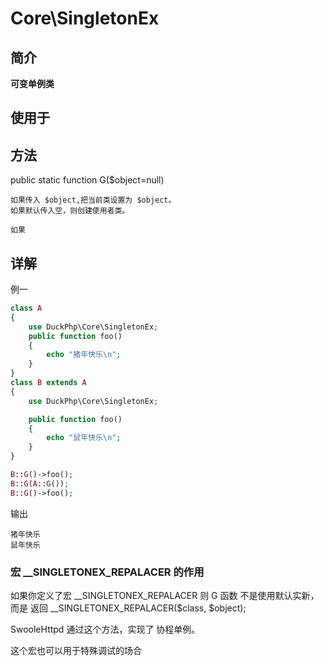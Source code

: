 # Core\SingletonEx
## 简介

**可变单例类**

## 使用于

## 方法

public static function G($object=null)

    如果传入 $object,把当前类设置为 $object。
    如果默认传入空，则创建使用者类。
    
    如果
## 详解

例一
```php
class A
{
    use DuckPhp\Core\SingletonEx;
    public function foo()
    {
        echo "猪年快乐\n";
    }
}
class B extends A
{
    use DuckPhp\Core\SingletonEx;

    public function foo()
    {
        echo "鼠年快乐\n";
    }
}

B::G()->foo();
B::G(A::G());
B::G()->foo();
```
输出
```
猪年快乐
鼠年快乐
```
### 宏 __SINGLETONEX_REPALACER 的作用

如果你定义了宏 __SINGLETONEX_REPALACER 则 G 函数 不是使用默认实新，而是 返回 __SINGLETONEX_REPALACER($class, $object);

SwooleHttpd 通过这个方法，实现了 协程单例。

这个宏也可以用于特殊调试的场合
